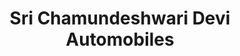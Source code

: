 ---
title: "Sri Chamundeshwari Devi Automobiles"
url: /ramayampet/sri-chamundeshwari-devi-automobiles/
shop: motorcycle
---